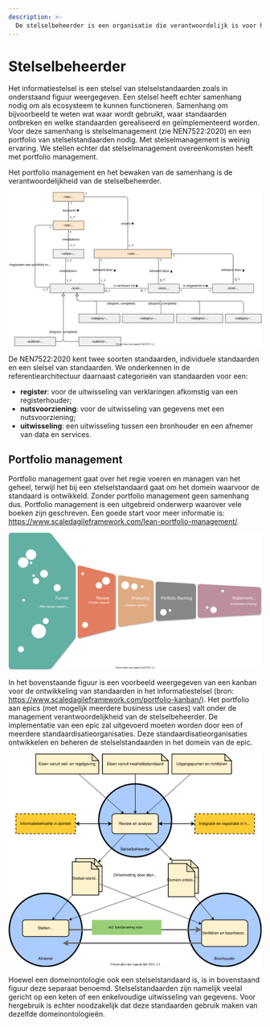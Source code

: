 ```yaml
---
description: >-
  De stelselbeheerder is een organisatie die verantwoordelijk is voor het goede verloop van de processen voor ontwikkeling en het beheer van het portfolio aan standaarden voor het informatiestelsel.
---
```


# Stelselbeheerder

Het informatiestelsel is een stelsel van stelselstandaarden zoals in onderstaand figuur weergegeven. Een stelsel heeft echter samenhang nodig om als ecosysteem te kunnen functioneren. Samenhang om bijvoorbeeld te weten wat waar wordt gebruikt, waar standaarden ontbreken en welke standaarden gerealiseerd en geïmplementeerd worden. Voor deze samenhang is stelselmanagement (zie NEN7522:2020) en een portfolio van stelselstandaarden nodig. Met stelselmanagement is weinig ervaring. We stellen echter dat stelselmanagement overeenkomsten heeft met portfolio management.

Het portfolio management en het bewaken van de samenhang is de verantwoordelijkheid van de stelselbeheerder.



![Figuur 1 Een portfolio van stelselstandaarden](../.gitbook/assets/act-admin-onto.svg)



De NEN7522:2020 kent twee soorten standaarden, individuele standaarden en een slelsel van standaarden. We onderkennen in de referentiearchitectuur daarnaast categorieën van standaarden voor een:

- **register**: voor de uitwisseling van verklaringen afkomstig van een registerhouder;
- **nutsvoorziening**: voor de uitwisseling van gegevens met een nutsvoorziening;
- **uitwisseling**: een uitwisseling tussen een bronhouder en een afnemer van data en services.

## Portfolio management

Portfolio management gaat over het regie voeren en managen van het geheel, terwijl het bij een stelselstandaard gaat om het domein waarvoor de standaard is ontwikkeld. Zonder portfolio management geen samenhang dus. Portfolio management is een uitgebreid onderwerp waarover vele boeken zijn geschreven. Een goede start voor meer informatie is: https://www.scaledagileframework.com/lean-portfolio-management/.



![Figuur 2 Kanban voor de ontwikkeling van standaarden](../.gitbook/assets/act-admin-portfolio.svg)



In het bovenstaande figuur is een voorbeeld weergegeven van een kanban voor de ontwikkeling van standaarden in het informatiestelsel (bron: https://www.scaledagileframework.com/portfolio-kanban/). Het portfolio aan epics (met mogelijk meerdere business use cases) valt onder de management verantwoordelijkheid van de stelselbeheerder. De implementatie van een epic zal uitgevoerd moeten worden door een of meerdere standaardisatieorganisaties. Deze standaardisatieorganisaties ontwikkelen en beheren de stelselstandaarden in het domein van de epic.



![Figuur 3 Overzicht van de rol van standaarden](../.gitbook/assets/act-admin-fundamentals.svg)



Hoewel een domeinontologie ook een stelselstandaard is, is in bovenstaand figuur deze separaat benoemd. Stelselstandaarden zijn namelijk veelal gericht op een keten of een enkelvoudige uitwisseling van gegevens. Voor hergebruik is echter noodzakelijk dat deze standaarden gebruik maken van dezelfde domeinontologieën. 